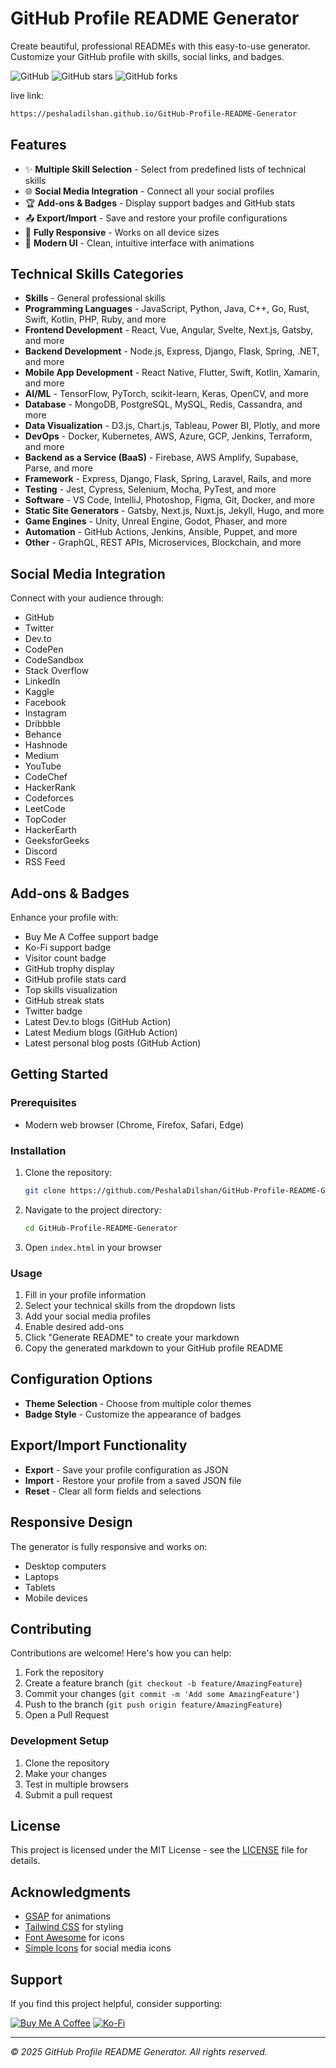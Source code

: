 # GitHub Profile README Generator

Create beautiful, professional READMEs with this easy-to-use generator. Customize your GitHub profile with skills, social links, and badges.

![GitHub](https://img.shields.io/github/license/PeshalaDilshan/GitHub-Profile-README-Generator)
![GitHub stars](https://img.shields.io/github/stars/PeshalaDilshan/GitHub-Profile-README-Generator)
![GitHub forks](https://img.shields.io/github/forks/PeshalaDilshan/GitHub-Profile-README-Generator)

live link:
   ```bash
   https://peshaladilshan.github.io/GitHub-Profile-README-Generator
   ```

## Features

- ✨ **Multiple Skill Selection** - Select from predefined lists of technical skills
- 🌐 **Social Media Integration** - Connect all your social profiles
- 🏆 **Add-ons & Badges** - Display support badges and GitHub stats
- 📤 **Export/Import** - Save and restore your profile configurations
- 📱 **Fully Responsive** - Works on all device sizes
- 🎨 **Modern UI** - Clean, intuitive interface with animations

## Technical Skills Categories

- **Skills** - General professional skills
- **Programming Languages** - JavaScript, Python, Java, C++, Go, Rust, Swift, Kotlin, PHP, Ruby, and more
- **Frontend Development** - React, Vue, Angular, Svelte, Next.js, Gatsby, and more
- **Backend Development** - Node.js, Express, Django, Flask, Spring, .NET, and more
- **Mobile App Development** - React Native, Flutter, Swift, Kotlin, Xamarin, and more
- **AI/ML** - TensorFlow, PyTorch, scikit-learn, Keras, OpenCV, and more
- **Database** - MongoDB, PostgreSQL, MySQL, Redis, Cassandra, and more
- **Data Visualization** - D3.js, Chart.js, Tableau, Power BI, Plotly, and more
- **DevOps** - Docker, Kubernetes, AWS, Azure, GCP, Jenkins, Terraform, and more
- **Backend as a Service (BaaS)** - Firebase, AWS Amplify, Supabase, Parse, and more
- **Framework** - Express, Django, Flask, Spring, Laravel, Rails, and more
- **Testing** - Jest, Cypress, Selenium, Mocha, PyTest, and more
- **Software** - VS Code, IntelliJ, Photoshop, Figma, Git, Docker, and more
- **Static Site Generators** - Gatsby, Next.js, Nuxt.js, Jekyll, Hugo, and more
- **Game Engines** - Unity, Unreal Engine, Godot, Phaser, and more
- **Automation** - GitHub Actions, Jenkins, Ansible, Puppet, and more
- **Other** - GraphQL, REST APIs, Microservices, Blockchain, and more

## Social Media Integration

Connect with your audience through:
- GitHub
- Twitter
- Dev.to
- CodePen
- CodeSandbox
- Stack Overflow
- LinkedIn
- Kaggle
- Facebook
- Instagram
- Dribbble
- Behance
- Hashnode
- Medium
- YouTube
- CodeChef
- HackerRank
- Codeforces
- LeetCode
- TopCoder
- HackerEarth
- GeeksforGeeks
- Discord
- RSS Feed

## Add-ons & Badges

Enhance your profile with:
- Buy Me A Coffee support badge
- Ko-Fi support badge
- Visitor count badge
- GitHub trophy display
- GitHub profile stats card
- Top skills visualization
- GitHub streak stats
- Twitter badge
- Latest Dev.to blogs (GitHub Action)
- Latest Medium blogs (GitHub Action)
- Latest personal blog posts (GitHub Action)

## Getting Started

### Prerequisites

- Modern web browser (Chrome, Firefox, Safari, Edge)

### Installation

1. Clone the repository:
   ```bash
   git clone https://github.com/PeshalaDilshan/GitHub-Profile-README-Generator.git
   ```

2. Navigate to the project directory:
   ```bash
   cd GitHub-Profile-README-Generator
   ```

3. Open `index.html` in your browser

### Usage

1. Fill in your profile information
2. Select your technical skills from the dropdown lists
3. Add your social media profiles
4. Enable desired add-ons
5. Click "Generate README" to create your markdown
6. Copy the generated markdown to your GitHub profile README

## Configuration Options

- **Theme Selection** - Choose from multiple color themes
- **Badge Style** - Customize the appearance of badges

## Export/Import Functionality

- **Export** - Save your profile configuration as JSON
- **Import** - Restore your profile from a saved JSON file
- **Reset** - Clear all form fields and selections

## Responsive Design

The generator is fully responsive and works on:
- Desktop computers
- Laptops
- Tablets
- Mobile devices

## Contributing

Contributions are welcome! Here's how you can help:

1. Fork the repository
2. Create a feature branch (`git checkout -b feature/AmazingFeature`)
3. Commit your changes (`git commit -m 'Add some AmazingFeature'`)
4. Push to the branch (`git push origin feature/AmazingFeature`)
5. Open a Pull Request

### Development Setup

1. Clone the repository
2. Make your changes
3. Test in multiple browsers
4. Submit a pull request

## License

This project is licensed under the MIT License - see the [LICENSE](LICENSE) file for details.

## Acknowledgments

- [GSAP](https://greensock.com/gsap/) for animations
- [Tailwind CSS](https://tailwindcss.com/) for styling
- [Font Awesome](https://fontawesome.com/) for icons
- [Simple Icons](https://simpleicons.org/) for social media icons

## Support

If you find this project helpful, consider supporting:

[![Buy Me A Coffee](https://cdn.buymeacoffee.com/buttons/v2/default-yellow.png)](https://www.buymeacoffee.com)
[![Ko-Fi](https://cdn.ko-fi.com/cdn/kofi3.png?v=3)](https://ko-fi.com)

---

*© 2025 GitHub Profile README Generator. All rights reserved.*
